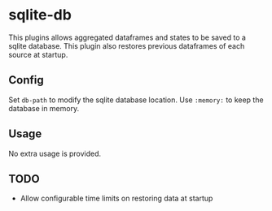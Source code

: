 # sqlite-db
This plugins allows aggregated dataframes and states to be saved to a sqlite
database. This plugin also restores previous dataframes of each source at 
startup.

## Config
Set `db-path` to modify the sqlite database location. Use `:memory:` to keep the
database in memory.

## Usage
No extra usage is provided.

## TODO
- Allow configurable time limits on restoring data at startup

